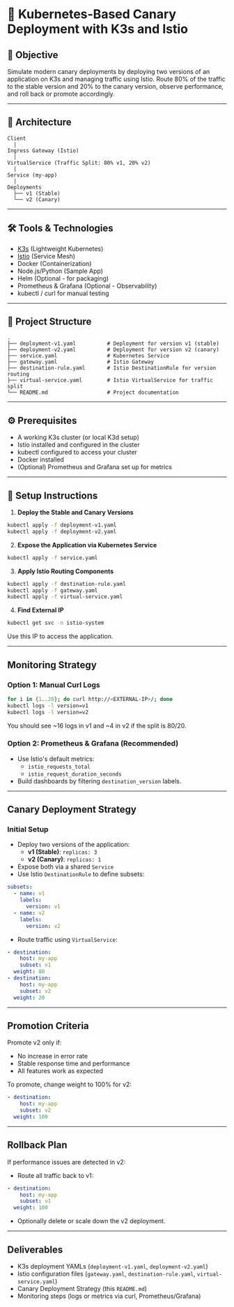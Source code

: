
# 🚀 Kubernetes-Based Canary Deployment with K3s and Istio

## 📌 Objective
Simulate modern canary deployments by deploying two versions of an application on K3s and managing traffic using Istio. Route 80% of the traffic to the stable version and 20% to the canary version, observe performance, and roll back or promote accordingly.

---

## 🧱 Architecture

```
Client
  |
Ingress Gateway (Istio)
  |
VirtualService (Traffic Split: 80% v1, 20% v2)
  |
Service (my-app)
  |
Deployments
  ├── v1 (Stable)
  └── v2 (Canary)
```

---

## 🛠️ Tools & Technologies

- [K3s](https://k3s.io/) (Lightweight Kubernetes)
- [Istio](https://istio.io/) (Service Mesh)
- Docker (Containerization)
- Node.js/Python (Sample App)
- Helm (Optional - for packaging)
- Prometheus & Grafana (Optional - Observability)
- kubectl / curl for manual testing

---

## 📁 Project Structure

```
.
├── deployment-v1.yaml          # Deployment for version v1 (stable)
├── deployment-v2.yaml          # Deployment for version v2 (canary)
├── service.yaml                # Kubernetes Service
├── gateway.yaml                # Istio Gateway
├── destination-rule.yaml       # Istio DestinationRule for version routing
├── virtual-service.yaml        # Istio VirtualService for traffic split
└── README.md                   # Project documentation
```

---

## ⚙️ Prerequisites

- A working K3s cluster (or local K3d setup)
- Istio installed and configured in the cluster
- kubectl configured to access your cluster
- Docker installed
- (Optional) Prometheus and Grafana set up for metrics

---

## 🚀 Setup Instructions

1. **Deploy the Stable and Canary Versions**

```bash
kubectl apply -f deployment-v1.yaml
kubectl apply -f deployment-v2.yaml
```

2. **Expose the Application via Kubernetes Service**

```bash
kubectl apply -f service.yaml
```

3. **Apply Istio Routing Components**

```bash
kubectl apply -f destination-rule.yaml
kubectl apply -f gateway.yaml
kubectl apply -f virtual-service.yaml
```

4. **Find External IP**

```bash
kubectl get svc -n istio-system
```

Use this IP to access the application.

---

##  Monitoring Strategy

### Option 1: Manual Curl Logs

```bash
for i in {1..20}; do curl http://<EXTERNAL-IP>/; done
kubectl logs -l version=v1
kubectl logs -l version=v2
```

You should see ~16 logs in v1 and ~4 in v2 if the split is 80/20.

### Option 2: Prometheus & Grafana (Recommended)

- Use Istio's default metrics:
  - `istio_requests_total`
  - `istio_request_duration_seconds`
- Build dashboards by filtering `destination_version` labels.

---

##  Canary Deployment Strategy

### Initial Setup

- Deploy two versions of the application:
  - **v1 (Stable)**: `replicas: 3`
  - **v2 (Canary)**: `replicas: 1`
- Expose both via a shared `Service`
- Use Istio `DestinationRule` to define subsets:
  
```yaml
subsets:
  - name: v1
    labels:
      version: v1
  - name: v2
    labels:
      version: v2
```

- Route traffic using `VirtualService`:

```yaml
- destination:
    host: my-app
    subset: v1
  weight: 80
- destination:
    host: my-app
    subset: v2
  weight: 20
```

---

##  Promotion Criteria

Promote v2 only if:

- No increase in error rate
- Stable response time and performance
- All features work as expected

To promote, change weight to 100% for v2:

```yaml
- destination:
    host: my-app
    subset: v2
  weight: 100
```

---

##  Rollback Plan

If performance issues are detected in v2:

- Route all traffic back to v1:

```yaml
- destination:
    host: my-app
    subset: v1
  weight: 100
```

- Optionally delete or scale down the v2 deployment.

---

##  Deliverables

-  K3s deployment YAMLs (`deployment-v1.yaml`, `deployment-v2.yaml`)
-  Istio configuration files (`gateway.yaml`, `destination-rule.yaml`, `virtual-service.yaml`)
-  Canary Deployment Strategy (this `README.md`)
-  Monitoring steps (logs or metrics via curl, Prometheus/Grafana)
